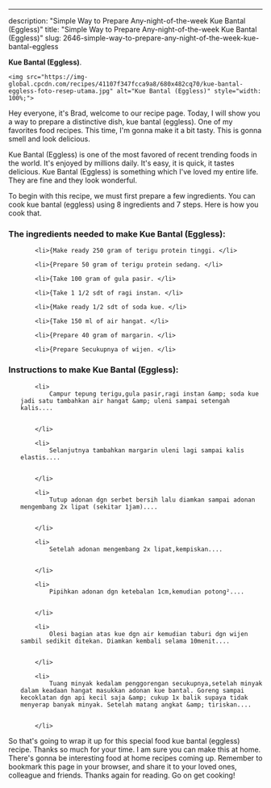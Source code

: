 ---
description: "Simple Way to Prepare Any-night-of-the-week Kue Bantal (Eggless)"
title: "Simple Way to Prepare Any-night-of-the-week Kue Bantal (Eggless)"
slug: 2646-simple-way-to-prepare-any-night-of-the-week-kue-bantal-eggless

<p>
	<strong>Kue Bantal (Eggless)</strong>. 
	
</p>
<p>
	
	<img src="https://img-global.cpcdn.com/recipes/41107f347fcca9a8/680x482cq70/kue-bantal-eggless-foto-resep-utama.jpg" alt="Kue Bantal (Eggless)" style="width: 100%;">
	
	
</p>
<p>
	Hey everyone, it's Brad, welcome to our recipe page. Today, I will show you a way to prepare a distinctive dish, kue bantal (eggless). One of my favorites food recipes. This time, I'm gonna make it a bit tasty. This is gonna smell and look delicious.
</p>
	
<p>
	Kue Bantal (Eggless) is one of the most favored of recent trending foods in the world. It's enjoyed by millions daily. It's easy, it is quick, it tastes delicious. Kue Bantal (Eggless) is something which I've loved my entire life. They are fine and they look wonderful.
</p>
<p>
	
</p>

<p>
To begin with this recipe, we must first prepare a few ingredients. You can cook kue bantal (eggless) using 8 ingredients and 7 steps. Here is how you cook that.
</p>

<h3>The ingredients needed to make Kue Bantal (Eggless):</h3>

<ol>
	
		<li>{Make ready 250 gram of terigu protein tinggi. </li>
	
		<li>{Prepare 50 gram of terigu protein sedang. </li>
	
		<li>{Take 100 gram of gula pasir. </li>
	
		<li>{Take 1 1/2 sdt of ragi instan. </li>
	
		<li>{Make ready 1/2 sdt of soda kue. </li>
	
		<li>{Take 150 ml of air hangat. </li>
	
		<li>{Prepare 40 gram of margarin. </li>
	
		<li>{Prepare Secukupnya of wijen. </li>
	
</ol>
<p>
	
</p>

<h3>Instructions to make Kue Bantal (Eggless):</h3>

<ol>
	
		<li>
			Campur tepung terigu,gula pasir,ragi instan &amp; soda kue jadi satu tambahkan air hangat &amp; uleni sampai setengah kalis....
			
			
		</li>
	
		<li>
			Selanjutnya tambahkan margarin uleni lagi sampai kalis elastis....
			
			
		</li>
	
		<li>
			Tutup adonan dgn serbet bersih lalu diamkan sampai adonan mengembang 2x lipat (sekitar 1jam)....
			
			
		</li>
	
		<li>
			Setelah adonan mengembang 2x lipat,kempiskan....
			
			
		</li>
	
		<li>
			Pipihkan adonan dgn ketebalan 1cm,kemudian potong²....
			
			
		</li>
	
		<li>
			Olesi bagian atas kue dgn air kemudian taburi dgn wijen sambil sedikit ditekan. Diamkan kembali selama 10menit....
			
			
		</li>
	
		<li>
			Tuang minyak kedalam penggorengan secukupnya,setelah minyak dalam keadaan hangat masukkan adonan kue bantal. Goreng sampai kecoklatan dgn api kecil saja &amp; cukup 1x balik supaya tidak menyerap banyak minyak. Setelah matang angkat &amp; tiriskan....
			
			
		</li>
	
</ol>

<p>
	
</p>

<p>
	So that's going to wrap it up for this special food kue bantal (eggless) recipe. Thanks so much for your time. I am sure you can make this at home. There's gonna be interesting food at home recipes coming up. Remember to bookmark this page in your browser, and share it to your loved ones, colleague and friends. Thanks again for reading. Go on get cooking!
</p>
